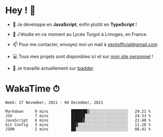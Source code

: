 # Hey ! 🌃

- 🔭 Je développe en **JavaScript**, enfin plutôt en **TypeScript** !

- 🌱 J'étudie en ce moment au Lycée Turgot à Limoges, en France.

- 📫 Pour me contacter, envoyez moi un mail à <a href="mailto:vexitofficial@gmail.com">vexitofficial@gmail.com</a>

- 💻 Tous mes projets sont disponibles ici et sur <a href="https://www.vexcited.me">mon site personnel</a> !

- 👀 Je travaille actuellement sur [lpadder](https://github.com/Vexcited/lpadder).

# WakaTime ⏱

<!--START_SECTION:waka-->
```text
Week: 27 November, 2021 - 04 December, 2021

Markdown     9 mins          ███████▒░░░░░░░░░░░░░░░░░   29.21 % 
JSX          7 mins          ██████░░░░░░░░░░░░░░░░░░░   24.33 % 
JavaScript   6 mins          █████▓░░░░░░░░░░░░░░░░░░░   22.40 % 
Git Config   3 mins          ██▓░░░░░░░░░░░░░░░░░░░░░░   11.20 % 
JSON         2 mins          ██░░░░░░░░░░░░░░░░░░░░░░░   08.41 % 
```
<!--END_SECTION:waka-->
